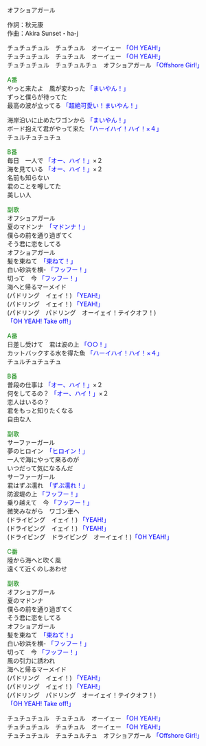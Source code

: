 オフショアガール  
  
作詞：秋元康  
作曲：Akira Sunset・ha-j  
  
チュチュチュル　チュチュル　オーイェー <font color=blue>「OH YEAH!」</font>  
チュチュチュル　チュチュル　オーイェー <font color=blue>「OH YEAH!」</font>  
チュチュチュル　チュチュルチュ　オフショアガール <font color=blue>「Offshore Girl!」</font>  
  
<font color=green>A番</font>  
やっと来たよ　風が変わった <font color=blue>「まいやん！」</font>  
ずっと僕らが待ってた   
最高の波が立ってる <font color=blue>「超絶可愛い！まいやん！」</font>  
  
海岸沿いに止めたワゴンから <font color=blue>「まいやん！」</font>  
ボード抱えて君がやって来た <font color=blue>「ハーイハイ！ハイ！×４」</font>  
チュルチュチュチュ  
  
<font color=green>B番</font>  
毎日　一人で <font color=blue>「オー、ハイ！」</font>×２   
海を見ている <font color=blue>「オー、ハイ！」</font>×２   
名前も知らない  
君のことを噂してた  
美しい人  
  
<font color=green>副歌</font>  
オフショアガール  
夏のマドンナ　<font color=blue>「マドンナ！」</font>  
僕らの前を通り過ぎてく  
そう君に恋をしてる  
オフショアガール  
髪を束ねて　<font color=blue>「束ねて！」</font>  
白い砂浜を横- <font color=blue>「フッフー！」</font>  
切って　今 <font color=blue>「フッフー！」</font>   
海へと帰るマーメイド  
(パドリング　イェイ！) <font color=blue>「YEAH!」</font>  
(パドリング　イェイ！) <font color=blue>「YEAH!」</font>  
(パドリング　パドリング　オーイェイ！テイクオフ！) <font color=blue>「OH YEAH! Take off!」</font>  
  
<font color=green>A番</font>  
日差し受けて　君は波の上 <font color=blue>「○○！」</font>   
カットバックする水を得た魚 <font color=blue>「ハーイハイ！ハイ！×４」</font>   
チュルチュチュチュ  
  
<font color=green>B番</font>  
普段の仕事は <font color=blue>「オー、ハイ！」</font>×２   
何をしてるの？ <font color=blue>「オー、ハイ！」</font>×２   
恋人はいるの？  
君をもっと知りたくなる  
自由な人  
  
<font color=green>副歌</font>  
サーファーガール  
夢のヒロイン　<font color=blue>「ヒロイン！」</font>  
一人で海にやって来るのが  
いつだって気になるんだ  
サーファーガール  
君はずぶ濡れ　<font color=blue>「ずぶ濡れ！」</font>  
防波堤の上 <font color=blue>「フッフー！」</font>   
乗り越えて　今 <font color=blue>「フッフー！」</font>   
微笑みながら　ワゴン車へ  
(ドライビング　イェイ！) <font color=blue>「YEAH!」</font>  
(ドライビング　イェイ！) <font color=blue>「YEAH!」</font>  
(ドライビング　ドライビング　オーイェイ！)<font color=blue>「OH YEAH!」</font>  
  
<font color=green>C番</font>  
陸から海へと吹く風  
遠くて近くのしあわせ  
  
<font color=green>副歌</font>  
オフショアガール  
夏のマドンナ  
僕らの前を通り過ぎてく  
そう君に恋をしてる  
オフショアガール  
髪を束ねて　<font color=blue>「束ねて！」</font>  
白い砂浜を横- <font color=blue>「フッフー！」</font>   
切って　今 <font color=blue>「フッフー！」</font>   
風の引力に誘われ  
海へと帰るマーメイド  
(パドリング　イェイ！) <font color=blue>「YEAH!」</font>  
(パドリング　イェイ！) <font color=blue>「YEAH!」</font>  
(パドリング　パドリング　オーイェイ！テイクオフ！) <font color=blue>「OH YEAH! Take off!」</font>  
  
チュチュチュル　チュチュル　オーイェー <font color=blue>「OH YEAH!」</font>  
チュチュチュル　チュチュル　オーイェー <font color=blue>「OH YEAH!」</font>  
チュチュチュル　チュチュルチュ　オフショアガール <font color=blue>「Offshore Girl!」</font>  
